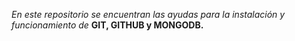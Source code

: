 *En este repositorio se encuentran las ayudas para la instalación y funcionamiento de* **GIT, GITHUB y MONGODB.**
